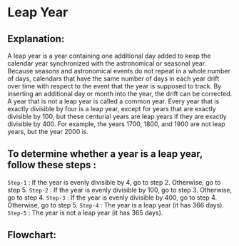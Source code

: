# Leap Year

## Explanation:

A leap year is a year containing one additional day added to keep the calendar year synchronized with the astronomical or seasonal year. Because seasons and astronomical events do not repeat in a whole number of days, calendars that have the same number of days in each year drift over time with respect to the event that the year is supposed to track. By inserting an additional day or month into the year, the drift can be corrected. A year that is not a leap year is called a common year.
Every year that is exactly divisible by four is a leap year, except for years that are exactly divisible by 100, but these centurial years are leap years if they are exactly divisible by 400. For example, the years 1700, 1800, and 1900 are not leap years, but the year 2000 is.

## To determine whether a year is a leap year, follow these steps :

`Step-1` : If the year is evenly divisible by 4, go to step 2. Otherwise, go to step 5.
`Step-2` : If the year is evenly divisible by 100, go to step 3. Otherwise, go to step 4.
`Step-3` : If the year is evenly divisible by 400, go to step 4. Otherwise, go to step 5.
`Step-4` : The year is a leap year (it has 366 days).
`Step-5` : The year is not a leap year (it has 365 days).

## Flowchart: 